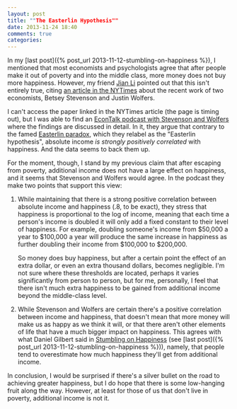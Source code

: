 ```yaml
---
layout: post
title: ""The Easterlin Hypothesis""
date: 2013-11-24 18:40
comments: true
categories: 
---
```


In my [last post]({% post_url 2013-11-12-stumbling-on-happiness %}), I mentioned that most economists and psychologists agree that after people make it out of poverty and into the middle class, more money does not buy more happiness. However, my friend [Jian Li](https://github.com/jianli) pointed out that this isn't entirely true, citing [an article in the NYTimes](http://www.nytimes.com/2008/04/16/business/16leonhardt.html) about the recent work of two economists, Betsey Stevenson and Justin Wolfers.

I can't access the paper linked in the NYTimes article (the page is timing out), but I was able to find an [EconTalk podcast with Stevenson and Wolfers](http://www.econtalk.org/archives/2013/06/stevenson_and_w.html) where the findings are discussed in detail. In it, they argue that contrary to the famed [Easterlin paradox](http://en.wikipedia.org/wiki/Easterlin_paradox), which they relabel as the "Easterlin hypothesis", absolute income *is strongly positively correlated* with happiness. And the data seems to back them up.

For the moment, though, I stand by my previous claim that after escaping from poverty, additional income does not have a large effect on happiness, and it seems that Stevenson and Wolfers would agree. In the podcast they make two points that support this view:

1. While maintaining that there is a strong positive correlation between absolute income and happiness (.8, to be exact), they stress that happiness is proportional to the log of income, meaning that each time a person's income is doubled it will only add a fixed constant to their level of happiness. For example, doubling someone's income from $50,000 a year to $100,000 a year will produce the same increase in happiness as further doubling their income from $100,000 to $200,000.

   So money does buy happiness, but after a certain point the effect of an extra dollar, or even an extra thousand dollars, becomes negligible. I'm not sure where these thresholds are located, perhaps it varies significantly from person to person, but for me, personally, I feel that there isn't much extra happiness to be gained from additional income beyond the middle-class level.

2. While Stevenson and Wolfers are certain there's a positive correlation between income and happiness, that doesn't mean that more money will make us as happy as we think it will, or that there aren't other elements of life that have a much bigger impact on happiness. This agrees with what Daniel Gilbert said in [Stumbling on Happiness](http://www.amazon.com/Stumbling-Happiness-Daniel-Gilbert/dp/1400077427) (see [last post]({% post_url 2013-11-12-stumbling-on-happiness %})), namely, that people tend to overestimate how much happiness they'll get from additional income.

In conclusion, I would be surprised if there's a silver bullet on the road to achieving greater happiness, but I do hope that there is some low-hanging fruit along the way. However, at least for those of us that don't live in poverty, additional income is not it.
